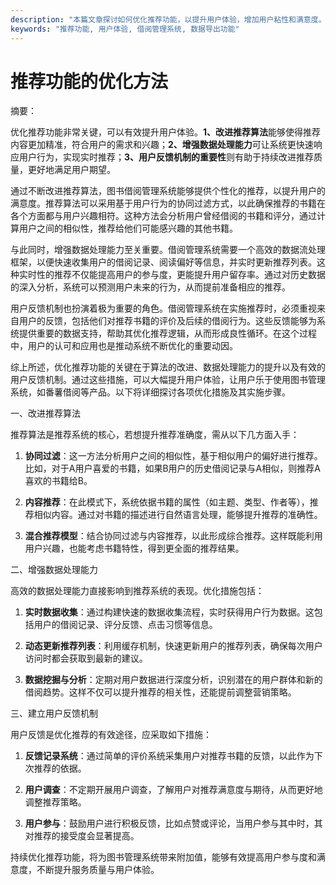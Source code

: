 ```yaml
---
description: "本篇文章探讨如何优化推荐功能，以提升用户体验，增加用户粘性和满意度。重点分析推荐算法和数据处理的重要性。"
keywords: "推荐功能, 用户体验, 借阅管理系统, 数据导出功能"
---
```

# 推荐功能的优化方法

摘要： 

优化推荐功能非常关键，可以有效提升用户体验。**1、改进推荐算法**能够使得推荐内容更加精准，符合用户的需求和兴趣；**2、增强数据处理能力**可让系统更快速响应用户行为，实现实时推荐；**3、用户反馈机制的重要性**则有助于持续改进推荐质量，更好地满足用户期望。

通过不断改进推荐算法，图书借阅管理系统能够提供个性化的推荐，以提升用户的满意度。推荐算法可以采用基于用户行为的协同过滤方式，以此确保推荐的书籍在各个方面都与用户兴趣相符。这种方法会分析用户曾经借阅的书籍和评分，通过计算用户之间的相似性，推荐给他们可能感兴趣的其他书籍。

与此同时，增强数据处理能力至关重要。借阅管理系统需要一个高效的数据流处理框架，以便快速收集用户的借阅记录、阅读偏好等信息，并实时更新推荐列表。这种实时性的推荐不仅能提高用户的参与度，更能提升用户留存率。通过对历史数据的深入分析，系统可以预测用户未来的行为，从而提前准备相应的推荐。

用户反馈机制也扮演着极为重要的角色。借阅管理系统在实施推荐时，必须重视来自用户的反馈，包括他们对推荐书籍的评价及后续的借阅行为。这些反馈能够为系统提供重要的数据支持，帮助其优化推荐逻辑，从而形成良性循环。在这个过程中，用户的认可和应用也是推动系统不断优化的重要动因。

综上所述，优化推荐功能的关键在于算法的改进、数据处理能力的提升以及有效的用户反馈机制。通过这些措施，可以大幅提升用户体验，让用户乐于使用图书管理系统，如番薯借阅等产品。以下将详细探讨各项优化措施及其实施步骤。

一、改进推荐算法

推荐算法是推荐系统的核心，若想提升推荐准确度，需从以下几方面入手：

1. **协同过滤**：这一方法分析用户之间的相似性，基于相似用户的偏好进行推荐。比如，对于A用户喜爱的书籍，如果B用户的历史借阅记录与A相似，则推荐A喜欢的书籍给B。

2. **内容推荐**：在此模式下，系统依据书籍的属性（如主题、类型、作者等），推荐相似内容。通过对书籍的描述进行自然语言处理，能够提升推荐的准确性。

3. **混合推荐模型**：结合协同过滤与内容推荐，以此形成综合推荐。这样既能利用用户兴趣，也能考虑书籍特性，得到更全面的推荐结果。

二、增强数据处理能力

高效的数据处理能力直接影响到推荐系统的表现。优化措施包括：

1. **实时数据收集**：通过构建快速的数据收集流程，实时获得用户行为数据。这包括用户的借阅记录、评分反馈、点击习惯等信息。

2. **动态更新推荐列表**：利用缓存机制，快速更新用户的推荐列表，确保每次用户访问时都会获取到最新的建议。

3. **数据挖掘与分析**：定期对用户数据进行深度分析，识别潜在的用户群体和新的借阅趋势。这样不仅可以提升推荐的相关性，还能提前调整营销策略。

三、建立用户反馈机制

用户反馈是优化推荐的有效途径，应采取如下措施：

1. **反馈记录系统**：通过简单的评价系统采集用户对推荐书籍的反馈，以此作为下次推荐的依据。

2. **用户调查**：不定期开展用户调查，了解用户对推荐满意度与期待，从而更好地调整推荐策略。

3. **用户参与**：鼓励用户进行积极反馈，比如点赞或评论，当用户参与其中时，其对推荐的接受度会显著提高。

持续优化推荐功能，将为图书管理系统带来附加值，能够有效提高用户参与度和满意度，不断提升服务质量与用户体验。
